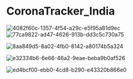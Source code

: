 # CoronaTracker_India

![4082f60c-1357-4f54-a29c-e5f95a81d9ec](https://user-images.githubusercontent.com/25398924/79847353-3cd7ad00-83dd-11ea-93e0-a97e9f4447c1.jpg) ![77ca9822-ad47-4626-913b-dd3c5c730a75](https://user-images.githubusercontent.com/25398924/79847498-714b6900-83dd-11ea-8175-9c325863dec0.jpg)


![8aa849d5-8a02-4fb0-8142-a80174b5a324](https://user-images.githubusercontent.com/25398924/79847518-77d9e080-83dd-11ea-98d8-c74a9f8de936.jpg)


![e32334b6-6e66-46a2-9eae-beba9b0af526](https://user-images.githubusercontent.com/25398924/79847528-7c05fe00-83dd-11ea-90db-cf4175927e36.jpg)


![ed4bcf00-ebb0-4cd8-b290-e43320b866e0](https://user-images.githubusercontent.com/25398924/79847539-7f00ee80-83dd-11ea-9f07-75558c161346.jpg)
